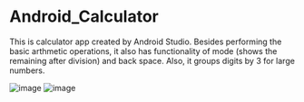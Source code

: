 # Android_Calculator
This is calculator app created by Android Studio. Besides performing the basic arthmetic operations, it also has functionality of mode (shows the remaining after division) and back space. Also, it groups digits by 3 for large numbers.

![image](https://user-images.githubusercontent.com/50133530/117543866-70b15f00-b040-11eb-8f77-de21200b9497.png)
![image](https://user-images.githubusercontent.com/50133530/117544033-32686f80-b041-11eb-941e-3abc855218cb.png)


